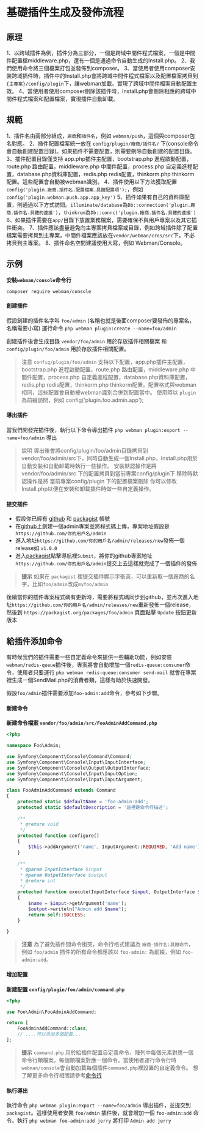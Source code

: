 # 基礎插件生成及發佈流程

## 原理
1、以跨域插件為例，插件分為三部分，一個是跨域中間件程式檔案，一個是中間件配置檔middleware.php，還有一個是通過命令自動生成的Install.php。
2、我們使用命令將三個檔案打包並發佈到composer。
3、當使用者使用composer安裝跨域插件時，插件中的Install.php會將跨域中間件程式檔案以及配置檔案拷貝到`{主專案}/config/plugin`下，讓webman加載。實現了跨域中間件檔案自動配置生效。
4、當使用者使用composer刪除該插件時，Install.php會刪除相應的跨域中間件程式檔案和配置檔案，實現插件自動卸載。

## 規範
1、插件名由兩部分組成，`廠商`和`插件名`，例如 `webman/push`，這個與composer包名對應。
2、插件配置檔案統一放在 `config/plugin/廠商/插件名/` 下(console命令會自動創建配置目錄)。如果插件不需要配置，則需要刪除自動創建的配置目錄。
3、插件配置目錄僅支持 app.php插件主配置，bootstrap.php 進程啟動配置，route.php 路由配置，middleware.php 中間件配置，process.php 自定義進程配置，database.php資料庫配置，redis.php redis配置，thinkorm.php thinkorm配置。這些配置會自動被webman識別。
4、插件使用以下方法獲取配置`config('plugin.廠商.插件名.配置檔案.具體配置項');`，例如`config('plugin.webman.push.app.app_key')`
5、插件如果有自己的資料庫配置，則通過以下方式訪問。`illuminate/database`為`Db::connection('plugin.廠商.插件名.具體的連接')`，`thinkrom`為`Db::connc('plugin.廠商.插件名.具體的連接')`
6、如果插件需要在`app/`目錄下放置業務檔案，需要確保不與用戶專案以及其它插件衝突。
7、插件應該盡量避免向主專案拷貝檔案或目錄，例如跨域插件除了配置檔案需要拷貝到主專案，中間件檔案應該放在`vendor/webman/cros/src`下，不必拷貝到主專案。
8、插件命名空間建議使用大寫，例如 Webman/Console。

## 示例

**安裝`webman/console`命令行**

`composer require webman/console`

#### 創建插件

假設創建的插件名字叫 `foo/admin` (名稱也就是後面composer要發佈的專案名，名稱需要小寫)
運行命令
`php webman plugin:create --name=foo/admin`

創建插件後會生成目錄 `vendor/foo/admin` 用於存放插件相關檔案 和 `config/plugin/foo/admin` 用於存放插件相關配置。

> 注意
> `config/plugin/foo/admin` 支持以下配置，app.php插件主配置，bootstrap.php 進程啟動配置，route.php 路由配置，middleware.php 中間件配置，process.php 自定義進程配置，database.php資料庫配置，redis.php redis配置，thinkorm.php thinkorm配置。配置格式與webman相同，這些配置會自動被webman識別合併到配置當中。
使用時以 `plugin` 為前綴訪問，例如 config('plugin.foo.admin.app');


#### 導出插件

當我們開發完插件後，執行以下命令導出插件
`php webman plugin:export --name=foo/admin`
導出

> 說明
> 導出後會將config/plugin/foo/admin目錄拷貝到vendor/foo/admin/src下，同時自動生成一個Install.php，Install.php用於自動安裝和自動卸載時執行一些操作。
> 安裝默認操作是將 vendor/foo/admin/src 下的配置拷貝到當前專案config/plugin下
> 移除時默認操作是將 當前專案config/plugin 下的配置檔案刪除
> 你可以修改Install.php以便在安裝和卸載插件時做一些自定義操作。

#### 提交插件
* 假設你已經有 [github](https://github.com) 和 [packagist](https://packagist.org) 帳號
* 在[github](https://github.com)上創建一個admin專案並將程式碼上傳，專案地址假設是 `https://github.com/你的用戶名/admin`
* 進入地址`https://github.com/你的用戶名/admin/releases/new`發佈一個release如 `v1.0.0`
* 進入[packagist](https://packagist.org)點擊導航裡`Submit`，將你的github專案地址`https://github.com/你的用戶名/admin`提交上去這樣就完成了一個插件的發佈

> **提示**
> 如果在 `packagist` 裡提交插件顯示字衝突，可以重新取一個廠商的名字，比如`foo/admin`改成`myfoo/admin`

後續當你的插件專案程式碼有更新時，需要將程式碼同步到github，並再次進入地址`https://github.com/你的用戶名/admin/releases/new`重新發佈一個release，然後到 `https://packagist.org/packages/foo/admin` 頁面點擊 `Update` 按鈕更新版本

## 給插件添加命令
有時候我們的插件需要一些自定義命令來提供一些輔助功能，例如安裝 `webman/redis-queue`插件後，專案將會自動增加一個`redis-queue:consumer`命令，使用者只要運行 `php webman redis-queue:consumer send-mail` 就會在專案裡生成一個SendMail.php的消費者類，這樣有助於快速開發。

假設`foo/admin`插件需要添加`foo-admin:add`命令，參考如下步驟。 

#### 新建命令

**新建命令檔案 `vendor/foo/admin/src/FooAdminAddCommand.php`**

```php
<?php

namespace Foo\Admin;

use Symfony\Component\Console\Command\Command;
use Symfony\Component\Console\Input\InputInterface;
use Symfony\Component\Console\Output\OutputInterface;
use Symfony\Component\Console\Input\InputOption;
use Symfony\Component\Console\Input\InputArgument;

class FooAdminAddCommand extends Command
{
    protected static $defaultName = 'foo-admin:add';
    protected static $defaultDescription = '這裡是命令行描述';

    /**
     * @return void
     */
    protected function configure()
    {
        $this->addArgument('name', InputArgument::REQUIRED, 'Add name');
    }

    /**
     * @param InputInterface $input
     * @param OutputInterface $output
     * @return int
     */
    protected function execute(InputInterface $input, OutputInterface $output)
    {
        $name = $input->getArgument('name');
        $output->writeln("Admin add $name");
        return self::SUCCESS;
    }

}
```

> **注意**
> 為了避免插件間命令衝突，命令行格式建議為 `廠商-插件名:具體命令`，例如 `foo/admin` 插件的所有命令都應該以 `foo-admin:` 為前綴，例如 `foo-admin:add`。

#### 增加配置
**新建配置 `config/plugin/foo/admin/command.php`**
```php
<?php

use Foo\Admin\FooAdminAddCommand;

return [
    FooAdminAddCommand::class,
    // ....可以添加多個配置...
];
```

> **提示**
> `command.php` 用於給插件配置自定義命令，陣列中每個元素對應一個命令行類檔案，每個類檔案對應一個命令。當使用者運行命令行時`webman/console`會自動加載每個插件`command.php`裡設置的自定義命令。 想了解更多命令行相關請參考[命令行](console.md)

#### 執行導出
執行命令 `php webman plugin:export --name=foo/admin` 導出插件，並提交到`packagist`。這樣使用者安裝 `foo/admin` 插件後，就會增加一個 `foo-admin:add` 命令。執行 `php webman foo-admin:add jerry` 將打印 `Admin add jerry`
